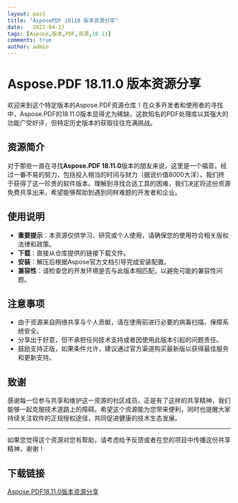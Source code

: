 ```yaml
---
layout: post
title: "AsposePDF 18110 版本资源分享"
date:   2022-04-17
tags: [Aspose,版本,PDF,资源,18.11]
comments: true
author: admin
---
```

# Aspose.PDF 18.11.0 版本资源分享

欢迎来到这个特定版本的Aspose.PDF资源仓库！在众多开发者和使用者的寻找中，Aspose.PDF的18.11.0版本显得尤为稀缺。这款知名的PDF处理库以其强大的功能广受好评，但特定历史版本的获取往往充满挑战。

## 资源简介

对于那些一直在寻找**Aspose.PDF 18.11.0**版本的朋友来说，这里是一个福音。经过一番不易的努力，包括投入相当的时间与财力（据说价值8000大洋），我们终于获得了这一珍贵的软件版本。理解到寻找合适工具的困难，我们决定将这份资源免费共享出来，希望能够帮助到遇到同样难题的开发者和企业。

## 使用说明

- **重要提示**：本资源仅供学习、研究或个人使用，请确保您的使用符合相关版权法律和政策。
- **下载**：直接从仓库提供的链接下载文件。
- **安装**：解压后根据Aspose官方文档引导完成安装配置。
- **兼容性**：请检查您的开发环境是否与此版本相匹配，以避免可能的兼容性问题。

## 注意事项

- 由于资源来自网络共享与个人贡献，请在使用前进行必要的病毒扫描，保障系统安全。
- 分享出于好意，但不承担任何技术支持或者因使用此版本引起的问题责任。
- 鼓励支持正版，如果条件允许，建议通过官方渠道购买最新版以获得最佳服务和更新支持。

## 致谢

感谢每一位参与共享和维护这一资源的社区成员。正是有了这样的共享精神，我们能够一起克服技术道路上的障碍。希望这个资源能为您带来便利，同时也提醒大家持续关注软件的正规授权途径，共同促进健康的技术生态发展。

---

如果您觉得这个资源对您有帮助，请考虑给予反馈或者在您的项目中传播这份共享精神，谢谢！

## 下载链接

[Aspose.PDF18.11.0版本资源分享](https://pan.quark.cn/s/67324aed1fd1)